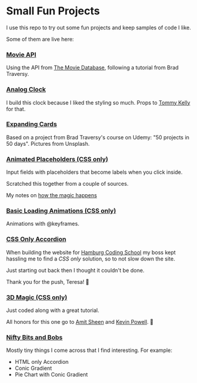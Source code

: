 # Small Fun Projects

I use this repo to try out some fun projects and keep samples of code I like.

Some of them are live here:


### [Movie API](https://codemon72.github.io/Small-Fun-Projects/Movie_API/index.html "Movie API")
Using the API from [The Movie Database](https://api.themoviedb.org), following a tutorial from Brad Traversy.


### [Analog Clock](https://codemon72.github.io/Small-Fun-Projects/JS_Clock/index.html)
I build this clock because I liked the styling so much.
Props to [Tommy Kelly](https://www.youtube.com/channel/UCBeE2qKffzEzRoWns6RZ8UA/videos) for that.

### [Expanding Cards](https://codemon72.github.io/Small-Fun-Projects/flowers/index.html)

Based on a project from Brad Traversy's course on Udemy: "50 projects in 50 days".
Pictures from Unsplash.


### [Animated Placeholders (CSS only)](https://codemon72.github.io/Small-Fun-Projects/Animated_Placeholders/index.html)

Input fields with placeholders that become labels when you click inside. 

Scratched this together from a couple of sources.

My notes on [how the magic happens](https://codemon72.github.io/Small-Fun-Projects/Animated_Placeholders/project_notes.md)

### [Basic Loading Animations (CSS only)](https://codemon72.github.io/Small-Fun-Projects/Loaders/index.html)

Animations with @keyframes.
      
### [CSS Only Accordion](https://codemon72.github.io/Small-Fun-Projects/CSS_only_Accordion/index.html)

When building the website for [Hamburg Coding School](https://hamburgcodingschool.com) my boss kept hassling me to find a *CSS only* solution, so to not slow down the site. 

Just starting out back then I thought it couldn't be done. 

Thank you for the push, Teresa! &#129303;

### [3D Magic (CSS only)](https://codemon72.github.io/Small-Fun-Projects/3D-Rotating-Perspective-Awesomeness/index.html)

Just coded along with a great tutorial.

All honors for this one go to [Amit Sheen](https://amitsh.com/) and [Kevin Powell](https://www.kevinpowell.co/). 🙏

### [Nifty Bits and Bobs](https://codemon72.github.io/Small-Fun-Projects/Nifty_Bits_and_Bobs/index.html)

Mostly tiny things I come across that I find interesting. For example:
- HTML only Accordion
- Conic Gradient
- Pie Chart with Conic Gradient